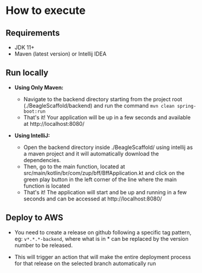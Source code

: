 # How to execute

## Requirements

- JDK 11+
- Maven (latest version) or Intellij IDEA

## Run locally

- **Using Only Maven:**
  - Navigate to the backend directory starting from the project root (./BeagleScaffold/backend) and run the command `mvn clean spring-boot:run`
  - That's it! Your application will be up in a few seconds and available at http://localhost:8080/
  
- **Using IntelliJ:**
  - Open the backend directory inside ./BeagleScaffold/ using intellij as a maven project and it will automatically download the dependencies.
  - Then, go to the main function, located at src/main/kotlin/br/com/zup/bff/BffApplication.kt and click on the green play button in the left corner of the line where the main function is located
  - That's it! The application will start and be up and running in a few seconds and can be accessed at http://localhost:8080/
   
## Deploy to AWS
 
- You need to create a release on github following a specific tag pattern, eg: `v*.*.*-backend`, where what is in * can be replaced by the version number to be released.

- This will trigger an action that will make the entire deployment process for that release on the selected branch automatically run

